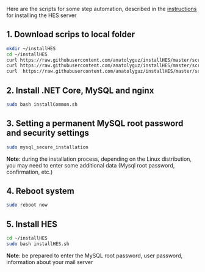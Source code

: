 
Here are the scripts for some step automation, described in the [instructions](https://github.com/HideezGroup/HES/blob/master/LINUX.md) for installing the HES server

## 1. Download scrips to local folder

```bash
mkdir ~/installHES
cd ~/installHES
curl https://raw.githubusercontent.com/anatolyguz/installHES/master/scripts/detectOS.sh > detectOS.sh
curl https://raw.githubusercontent.com/anatolyguz/installHES/master/scripts/installCommon.sh > installCommon.sh
curl  https://raw.githubusercontent.com/anatolyguz/installHES/master/scripts/installHES.sh > installHES.sh
```


## 2. Install .NET Core, MySQL and nginx

```bash
sudo bash installCommon.sh
```
## 3. Setting a permanent MySQL root password and security settings
 
```bash
sudo mysql_secure_installation
```
**Note**:  during the installation process, depending on the Linux distribution, you may need to enter some additional data (Mysql root password, confirmation, etc.)
## 4. Reboot system
```bash
sudo reboot now
```

## 5. Install HES
```bash
cd ~/installHES
sudo bash installHES.sh
```
**Note**: be prepared to enter the MySQL root password, user password, information about your mail server


